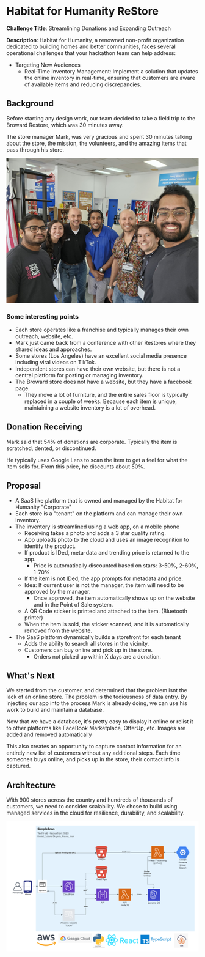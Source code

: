 # Habitat for Humanity ReStore

**Challenge Title**: Streamlining Donations and Expanding Outreach

**Description**: Habitat for Humanity, a renowned non-profit organization dedicated to building homes and better communities, faces several operational challenges that your hackathon team can help address:

- Targeting New Audiences
  - Real-Time Inventory Management: Implement a solution that updates the online inventory in real-time, ensuring that customers are aware of available items and reducing discrepancies.

## Background

Before starting any design work, our team decided to take a field trip to the Broward Restore, which was 30 minutes away.

The store manager Mark, was very gracious and spent 30 minutes talking about the store, the mission, the volunteers, and the amazing items that pass through his store.

![Selfie!](presentation-images/store-manager.jpg)

### Some interesting points

- Each store operates like a franchise and typically manages their own outreach, website, etc.
- Mark just came back from a conference with other Restores where they shared ideas and approaches.
- Some stores (Los Angeles) have an excellent social media presence including viral videos on TikTok.
- Independent stores can have their own website, but there is not a central platform for posting or managing inventory.
- The Broward store does not have a website, but they have a facebook page.
  - They move a lot of furniture, and the entire sales floor is typically replaced in a couple of weeks. Because each item is unique, maintaining a website inventory is a lot of overhead.

## Donation Receiving

Mark said that 54% of donations are corporate. Typically the item is scratched, dented, or discontinued.

He typically uses Google Lens to scan the item to get a feel for what the item sells for. From this price, he discounts about 50%.

## Proposal

- A SaaS like platform that is owned and managed by the Habitat for Humanity "Corporate"
- Each store is a "tenant" on the platform and can manage their own inventory.
- The inventory is streamlined using a web app, on a mobile phone
  - Receiving takes a photo and adds a 3 star quality rating.
  - App uploads photo to the cloud and uses an image recognition to identify the product.
  - If product is IDed, meta-data and trending price is returned to the app.
    - Price is automatically discounted based on stars: 3-50%, 2-60%, 1-70%
  - If the item is not IDed, the app prompts for metadata and price.
  - Idea: If current user is not the manager, the item will need to be approved by the manager.
    - Once approved, the item automatically shows up on the website and in the Point of Sale system.
  - A QR Code sticker is printed and attached to the item. (Bluetooth printer)
  - When the item is sold, the sticker scanned, and it is automatically removed from the website.
- The SaaS platform dynamically builds a storefront for each tenant
  - Adds the ability to search all stores in the vicinity.
  - Customers can buy online and pick up in the store.
    - Orders not picked up within X days are a donation.

## What's Next

We started from the customer, and determined that the problem isnt the lack of an online store. The problem is the tediousness of data entry. By injecting our app into the process Mark is already doing, we can use his work to build and maintain a database.

Now that we have a database, it's pretty easy to display it online or relist it to other platforms like FaceBook Marketplace, OfferUp, etc. Images are added and removed automatically

This also creates an opportunity to capture contact information for an entirely new list of customers without any additional steps. Each time someones buys online, and picks up in the store, their contact info is captured.

## Architecture

With 900 stores across the country and hundreds of thousands of customers, we need to consider scalability. We chose to build using managed services in the cloud for resilience, durability, and scalability.

![Architecture](architecture.png)
